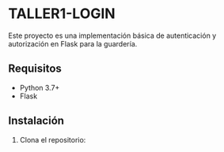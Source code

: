 # TALLER1-LOGIN

Este proyecto es una implementación básica de autenticación y autorización en Flask para la guardería.

## Requisitos

- Python 3.7+
- Flask

## Instalación

1. Clona el repositorio:
